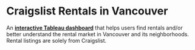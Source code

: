 # Craigslist Rentals in Vancouver

An [**interactive Tableau dashboard**](https://public.tableau.com/views/CraiglistRentalsinVancouver/Map?:language=en&:display_count=y&:origin=viz_share_link) that helps users find rentals and/or better understand the rental market in Vancouver and its neighborhoods. Rental listings are solely from Craigslist.
